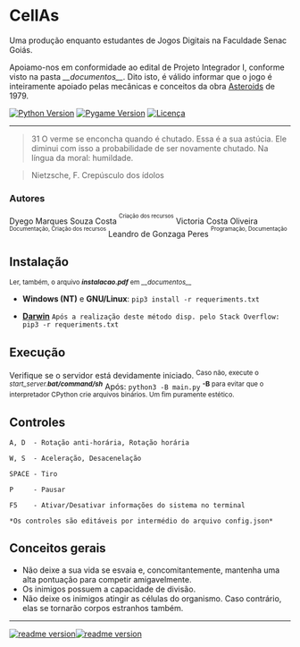 # CellAs
Uma produção enquanto estudantes de Jogos Digitais na Faculdade Senac Goiás.

Apoiamo-nos em conformidade ao edital de Projeto Integrador I, conforme visto na pasta *\___documentos_\_\_*. 
Dito isto, é válido informar que o jogo é inteiramente apoiado pelas mecânicas e conceitos da obra <a href="https://en.wikipedia.org/wiki/Asteroids_(video_game)" target="_blank">Asteroids</a> de 1979.

[![Python Version](https://img.shields.io/badge/Python-3.7.1-green.svg?style=flat-square)](https://www.python.org/) [![Pygame Version](https://img.shields.io/badge/Pygame-1.9.4-green.svg?style=flat-square)](https://www.pygame.org/) [![Licença](https://img.shields.io/badge/Licença-GPLv3-blue.svg?style=flat-square)](https://www.gnu.org/licenses/gpl-3.0.pt-br.html)
___
> 31
> O verme se enconcha quando é chutado.  Essa é a sua astúcia.
> Ele diminui com isso a probabilidade de ser novamente chutado.
> Na língua da moral: humildade. 

> Nietzsche, F. Crepúsculo dos ídolos

### Autores
Dyego Marques Souza Costa
<sup><sup>Criação dos recursos</sup></sup>
Victoria Costa Oliveira
<sup><sup>Documentação, Criação dos recursos</sup></sup>
Leandro de Gonzaga Peres
<sup><sup>Programação, Documentação</sup></sup>

## Instalação
<sup>Ler, também, o arquivo *__instalacao.pdf__* em *\___documentos_\_\_*</sup>
- __Windows (NT)__ e __GNU/Linux__:
```pip3 install -r requeriments.txt```


- [__Darwin__](https://stackoverflow.com/questions/30743194/pygame-installation-mac-os-x#34081126)
```Após a realização deste método disp. pelo Stack Overflow:```
```pip3 -r requeriments.txt```

## Execução
Verifique se o servidor está devidamente iniciado.
<sup>Caso não, execute o *start_server.__bat/command/sh__*</sup>
Após: ```python3 -B main.py```
<sup>__-B__ para evitar que o interpretador CPython crie arquivos binários. Um fim puramente estético.</sup>

## Controles
```
A, D  - Rotação anti-horária, Rotação horária

W, S  - Aceleração, Desacenelação

SPACE - Tiro

P     - Pausar

F5    - Ativar/Desativar informações do sistema no terminal

*Os controles são editáveis por intermédio do arquivo config.json*
```

## Conceitos gerais
- Não deixe a sua vida se esvaia e, concomitantemente, mantenha uma alta pontuação para competir amigavelmente.
- Os inimigos possuem a capacidade de divisão.
- Não deixe os inimigos atingir as células do organismo. Caso contrário, elas se tornarão corpos estranhos também.

___
[![readme version](https://img.shields.io/badge/%2F~.-lightgrey.svg?style=flat-square&colorA=808080&colorB=808080)![readme version](https://img.shields.io/badge/09%2F12%2F18--lightgrey.svg?style=flat-square&colorA=000000&colorB=ffffff)](https://works.sohne.com.br/taoj)

